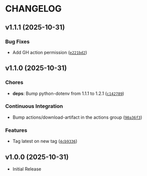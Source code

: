 # CHANGELOG

<!-- version list -->

## v1.1.1 (2025-10-31)

### Bug Fixes

- Add GH action permission
  ([`e221bd2`](https://github.com/celine-eu/mqtt-ingestor/commit/e221bd25c3f2510fea1dbd9d15990b574ffba704))


## v1.1.0 (2025-10-31)

### Chores

- **deps**: Bump python-dotenv from 1.1.1 to 1.2.1
  ([`c142789`](https://github.com/celine-eu/mqtt-ingestor/commit/c142789e4a8ce13b8e7d4daeeac093799929eefa))

### Continuous Integration

- Bump actions/download-artifact in the actions group
  ([`90a36f3`](https://github.com/celine-eu/mqtt-ingestor/commit/90a36f33c69c23248c95e1a6c98f1a1950c067d3))

### Features

- Tag latest on new tag
  ([`4cb9336`](https://github.com/celine-eu/mqtt-ingestor/commit/4cb93368fe74ee4cdada9eb6e6642b035b5aaf59))


## v1.0.0 (2025-10-31)

- Initial Release
